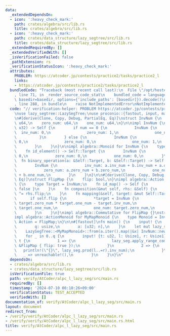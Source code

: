 ```yaml
---
data:
  _extendedDependsOn:
  - icon: ':heavy_check_mark:'
    path: crates/algebra/src/lib.rs
    title: crates/algebra/src/lib.rs
  - icon: ':heavy_check_mark:'
    path: crates/data_structure/lazy_segtree/src/lib.rs
    title: crates/data_structure/lazy_segtree/src/lib.rs
  _extendedRequiredBy: []
  _extendedVerifiedWith: []
  _isVerificationFailed: false
  _pathExtension: rs
  _verificationStatusIcon: ':heavy_check_mark:'
  attributes:
    PROBLEM: https://atcoder.jp/contests/practice2/tasks/practice2_l
    links:
    - https://atcoder.jp/contests/practice2/tasks/practice2_l
  bundledCode: "Traceback (most recent call last):\n  File \"/opt/hostedtoolcache/Python/3.10.14/x64/lib/python3.10/site-packages/onlinejudge_verify/documentation/build.py\"\
    , line 71, in _render_source_code_stat\n    bundled_code = language.bundle(stat.path,\
    \ basedir=basedir, options={'include_paths': [basedir]}).decode()\n  File \"/opt/hostedtoolcache/Python/3.10.14/x64/lib/python3.10/site-packages/onlinejudge_verify/languages/rust.py\"\
    , line 288, in bundle\n    raise NotImplementedError\nNotImplementedError\n"
  code: "// verification-helper: PROBLEM https://atcoder.jp/contests/practice2/tasks/practice2_l\n\
    \nuse lazy_segtree::LazySegTree;\nuse proconio::{fastout, input, marker::Usize1};\n\
    \n#[derive(Clone, Copy, Debug, PartialEq, Eq)]\nstruct InvNum {\n    inv_num:\
    \ u64,\n    zero_num: u64,\n    one_num: u64,\n}\n\nimpl InvNum {\n    fn new(num:\
    \ u32) -> Self {\n        if num == 0 {\n            InvNum {\n              \
    \  inv_num: 0,\n                zero_num: 1,\n                one_num: 0,\n  \
    \          }\n        } else {\n            InvNum {\n                inv_num:\
    \ 0,\n                zero_num: 0,\n                one_num: 1,\n            }\n\
    \        }\n    }\n}\n\nimpl algebra::Monoid for InvNum {\n    type Target = Self;\n\
    \    fn id_element() -> Self::Target {\n        InvNum {\n            inv_num:\
    \ 0,\n            zero_num: 0,\n            one_num: 0,\n        }\n    }\n  \
    \  fn binary_operation(a: &Self::Target, b: &Self::Target) -> Self::Target {\n\
    \        InvNum {\n            inv_num: a.inv_num + b.inv_num + a.one_num * b.zero_num,\n\
    \            zero_num: a.zero_num + b.zero_num,\n            one_num: a.one_num\
    \ + b.one_num,\n        }\n    }\n}\n\n#[derive(Clone, Copy, Debug, PartialEq,\
    \ Eq)]\nstruct FlipMap {\n    flip: bool,\n}\nimpl algebra::Action for FlipMap\
    \ {\n    type Target = InvNum;\n    fn id_map() -> Self {\n        FlipMap { flip:\
    \ false }\n    }\n    fn composition(&mut self, rhs: &Self) {\n        self.flip\
    \ ^= rhs.flip;\n    }\n    fn mapping(&self, target: &mut Self::Target) {\n  \
    \      if self.flip {\n            *target = InvNum {\n                inv_num:\
    \ target.zero_num * target.one_num - target.inv_num,\n                zero_num:\
    \ target.one_num,\n                one_num: target.zero_num,\n            }\n\
    \        }\n    }\n}\nimpl algebra::Commutative for FlipMap {}\nstruct MyMapMonoid;\n\
    impl algebra::ActionMonoid for MyMapMonoid {\n    type Monoid = InvNum;\n    type\
    \ Action = FlipMap;\n}\n\n#[fastout]\nfn main() {\n    input! {\n        n: usize,\n\
    \        q: usize,\n        a: [u32; n],\n    }\n    let mut lazy_seg =\n    \
    \    LazySegTree::<MyMapMonoid>::from(a.iter().map(|&x| InvNum::new(x)).collect::<Vec<_>>());\n\
    \    for _ in 0..q {\n        input! {t: u32, l: Usize1, r: Usize1}\n        match\
    \ t {\n            1 => {\n                lazy_seg.apply_range_commutative(l..=r,\
    \ &FlipMap { flip: true });\n            }\n            2 => {\n             \
    \   println!(\"{}\", lazy_seg.prod(l..=r).inv_num);\n            }\n         \
    \   _ => unreachable!(),\n        }\n    }\n}\n"
  dependsOn:
  - crates/algebra/src/lib.rs
  - crates/data_structure/lazy_segtree/src/lib.rs
  isVerificationFile: true
  path: verify/AtCoder/alpc_l_lazy_seg/src/main.rs
  requiredBy: []
  timestamp: '2024-07-10 00:10:26+09:00'
  verificationStatus: TEST_ACCEPTED
  verifiedWith: []
documentation_of: verify/AtCoder/alpc_l_lazy_seg/src/main.rs
layout: document
redirect_from:
- /verify/verify/AtCoder/alpc_l_lazy_seg/src/main.rs
- /verify/verify/AtCoder/alpc_l_lazy_seg/src/main.rs.html
title: verify/AtCoder/alpc_l_lazy_seg/src/main.rs
---
```

